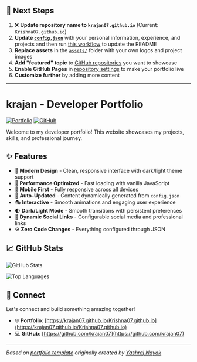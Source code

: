 ## 🚀 Next Steps

1. ❌ **Update repository name to `krajan07.github.io`** (Current: `Krishna07.github.io`)
2. **Update [`config.json`](https://github.com/krajan07/Krishna07.github.io/blob/main/config.json)** with your personal information, experience, and projects and then run [this workflow](https://github.com/krajan07/Krishna07.github.io/actions/workflows/update-readme.yml) to update the README
3. **Replace assets** in the [`assets/`](https://github.com/krajan07/Krishna07.github.io/tree/main/assets/) folder with your own logos and project images
4. **Add "featured" topic** to [GitHub repositories](https://github.com/krajan07?tab=repositories) you want to showcase
5. **Enable GitHub Pages** in [repository settings](https://github.com/krajan07/Krishna07.github.io/settings/pages) to make your portfolio live
6. **Customize further** by adding more content

---

# krajan - Developer Portfolio

<div align="left">
  
[![Portfolio](https://img.shields.io/badge/🌐_Visit_Portfolio-Live-brightgreen?style=for-the-badge)](https://krajan07.github.io/Krishna07.github.io)
[![GitHub](https://img.shields.io/badge/GitHub-Profile-181717?style=for-the-badge&logo=github)](https://github.com/krajan07)

</div>

Welcome to my developer portfolio! This website showcases my projects, skills, and professional journey.

## ✨ Features

- 🎨 **Modern Design** - Clean, responsive interface with dark/light theme support
- 🚀 **Performance Optimized** - Fast loading with vanilla JavaScript
- 📱 **Mobile First** - Fully responsive across all devices
- 🔄 **Auto-Updated** - Content dynamically generated from `config.json`
- 🎭 **Interactive** - Smooth animations and engaging user experience
- 🌓 **Dark/Light Mode** - Smooth transitions with persistent preferences
- 🔗 **Dynamic Social Links** - Configurable social media and professional links
- ⚙️ **Zero Code Changes** - Everything configured through JSON

## 📈 GitHub Stats

<div align="left">

![GitHub Stats](https://github-readme-stats.vercel.app/api?username=krajan07&theme=dark&hide_border=true&include_all_commits=true&count_private=true)

![Top Languages](https://github-readme-stats.vercel.app/api/top-langs/?username=krajan07&theme=dark&hide_border=true&include_all_commits=true&count_private=true&layout=compact)

</div>

## 🤝 Connect

Let's connect and build something amazing together!

- 🌐 **Portfolio**: [https://krajan07.github.io/Krishna07.github.io](https://krajan07.github.io/Krishna07.github.io)
- 💻 **GitHub**: [https://github.com/krajan07](https://github.com/krajan07)

---

*Based on [portfolio template](https://github.com/yashrajnayak/developer-portfolio) originally created by [Yashraj Nayak](https://github.com/yashrajnayak)*